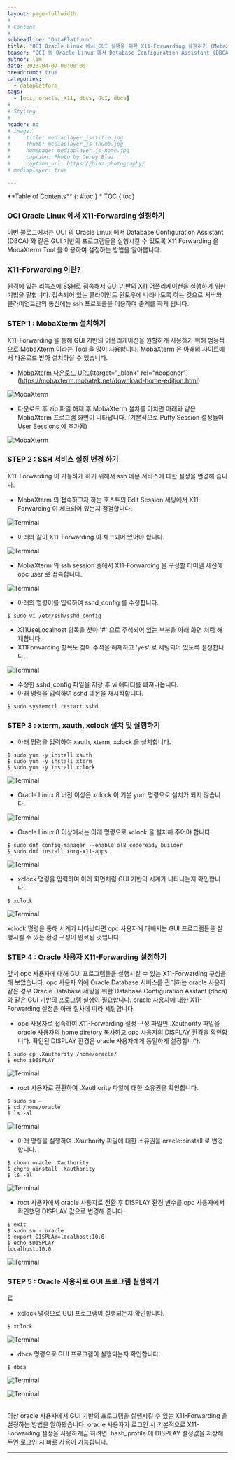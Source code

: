 ```yaml
---
layout: page-fullwidth
#
# Content
#
subheadline: "DataPlatform"
title: "OCI Oracle Linux 에서 GUI 실행을 위한 X11-Forwarding 설정하기 (MobaXterm 사용)"
teaser: "OCI 의 Oracle Linux 에서 Database Configuration Assistant (DBCA) 와 같은 GUI 기반의 프로그램들을 실행시킬 수 있도록 X11 Forwarding 을 MobaXterm Tool 을 이용하여 설정하는 방법을 알아봅니다."
author: lim
date: 2023-04-07 00:00:00
breadcrumb: true
categories:
  - dataplatform
tags:
  - [oci, oracle, X11, dbcs, GUI, dbca]
#
# Styling
#
header: no
# image:
#     title: mediaplayer_js-title.jpg
#     thumb: mediaplayer_js-thumb.jpg
#     homepage: mediaplayer_js-home.jpg
#     caption: Photo by Corey Blaz
#     caption_url: https://blaz.photography/
# mediaplayer: true

---
```


<div class="panel radius" markdown="1">
**Table of Contents**
{: #toc }
*  TOC
{:toc}
</div>

### OCI Oracle Linux 에서 X11-Forwarding 설정하기
이번 블로그에서는 OCI 의 Oracle Linux 에서 Database Configuration Assistant (DBCA) 와 같은 GUI 기반의 프로그램들을 실행시킬 수 있도록 X11 Forwarding 을 MobaXterm Tool 을 이용하여 설정하는 방법을 알아봅니다.
<br>

### X11-Forwarding 이란?
원격에 있는 리눅스에 SSH로 접속해서 GUI 기반의 X11 어플리케이션을 실행하기 위한 기법을 말합니다. 접속되어 있는 클라이언트 윈도우에 나타나도록 하는 것으로 서버와 클라이언트간의 통신에는 ssh 프로토콜을 이용하여 중계를 하게 됩니다.

### STEP 1 : MobaXterm 설치하기
X11-Forwarding 을 통해 GUI 기반의 어플리케이션을 원할하게 사용하기 위해 범용적으로 MobaXterm 이라는 Tool 을 많이 사용합니다.
MobaXterm 은 아래의 사이트에서 다운로드 받아 설치하실 수 있습니다.

- [MobaXterm 다운로드 URL](https://mobaxterm.mobatek.net/download-home-edition.html){:target="_blank" rel="noopener"} (https://mobaxterm.mobatek.net/download-home-edition.html)

![MobaXterm](/assets/img/dataplatform/2023/oracle/01_mobaxterm_download.png)


- 다운로드 후 zip 파일 해제 후 MobaXterm 설치를 마치면 아래와 같은 MobaXterm 프로그램 화면이 나타납니다. (기본적으로 Putty Session 설정들이 User Sessions 에 추가됨)

![MobaXterm](/assets/img/dataplatform/2023/oracle/02_mobaxterm_main_screen.png)

### STEP 2 : SSH 서비스 설정 변경 하기
X11-Forwarding 이 가능하게 하기 위해서 ssh 데몬 서비스에 대한 설정을 변경해 줍니다.

- MobaXterm 의 접속하고자 하는 호스트의 Edit Session 세팅에서 X11-Forwarding 이 체크되어 있는지 점검합니다.

![Terminal](/assets/img/dataplatform/2023/oracle/04_mobaxterm_session_setting_01.png)

- 아래와 같이 X11-Forwarding 이 체크되어 있어야 합니다.

![Terminal](/assets/img/dataplatform/2023/oracle/05_mobaxterm_session_setting_02.png)


- MobaXterm 의 ssh session 중에서 X11-Forwarding 을 구성할 터미널 세션에 opc user 로 접속합니다.

![Terminal](/assets/img/dataplatform/2023/oracle/03_mobaxterm_session_login.png)

- 아래의 명령어를 입력하여 sshd_config 를 수정합니다.

```text
$ sudo vi /etc/ssh/sshd_config
```

- X11UseLocalhost 항목을 찾아 '#' 으로 주석되어 있는 부분을 아래 화면 처럼 해제합니다.
- X11Forwarding 항목도 찾아 주석을 해제하고 'yes' 로 세팅되어 있도록 설정합니다.

![Terminal](/assets/img/dataplatform/2023/oracle/06_mobaxterm_x11forward_setting_01.png)

- 수정한 sshd_config 파일을 저장 후 vi 에디터를 빠져나옵니다.
- 아래 명령을 입력하여 sshd 데몬을 재시작합니다.

```text
$ sudo systemctl restart sshd
```

### STEP 3 : xterm, xauth, xclock 설치 및 실행하기

- 아래 명령을 입력하여 xauth, xterm, xclock 을 설치합니다.

```text
$ sudo yum -y install xauth
$ sudo yum -y install xterm
$ sudo yum -y install xclock
```

![Terminal](/assets/img/dataplatform/2023/oracle/07_mobaxterm_xauth_install_01.png)

- Oracle Linux 8 버전 이상은 xclock 이 기본 yum 명령으로 설치가 되지 않습니다.

![Terminal](/assets/img/dataplatform/2023/oracle/08_mobaxterm_xclock_install_error.png)

- Oracle Linux 8 이상에서는 아래 명령으로 xclock 을 설치해 주어야 합니다.

```text
$ sudo dnf config-manager --enable ol8_codeready_builder
$ sudo dnf install xorg-x11-apps
```
![Terminal](/assets/img/dataplatform/2023/oracle/09_mobaxterm_xclock_install_on_ole8.png)

- xclock 명령을 입력하여 아래 화면처럼 GUI 기반의 시계가 나타나는지 확인합니다.

```text
$ xclock
```
![Terminal](/assets/img/dataplatform/2023/oracle/10_mobaxterm_xclock.png)

xclock 명령을 통해 시계가 나타났다면 opc 사용자에 대해서는 GUI 프로그램들을 실행시킬 수 있는 환경 구성이 완료된 것입니다.

### STEP 4 : Oracle 사용자 X11-Forwarding 설정하기
앞서 opc 사용자에 대해 GUI 프로그램들을 실행시킬 수 있는 X11-Forwarding 구성을 해 보았습니다. opc 사용자 외에 Oracle Database 서비스를 관리하는 oracle 사용자 같은 경우 Oracle Database 세팅을 위한 Database Configuration Asstant (dbca) 와 같은 GUI 기반의 프로그램 실행이 필요합니다. oracle 사용자에 대한 X11-Forwarding 설정은 아래 절차에 따라 세팅합니다.

- opc 사용자로 접속하여 X11-Forwarding 설정 구성 파일인 .Xauthority 파일을 oracle 사용자의 home diretory 복사하고 opc 사용자의 DISPLAY 환경을 확인합니다. 확인된 DISPLAY 환경은 oracle 사용자에게 동일하게 설정합니다.

```text
$ sudo cp .Xauthority /home/oracle/
$ echo $DISPLAY
```

![Terminal](/assets/img/dataplatform/2023/oracle/11_copy_display_check.png)

- root 사용자로 전환하여 .Xauthority 파일에 대한 소유권을 확인합니다. 

```text
$ sudo su –
$ cd /home/oracle
$ ls -al
```
![Terminal](/assets/img/dataplatform/2023/oracle/12_xauthority_owner_check.png)

- 아래 명령을 실행하여 .Xauthority 파일에 대한 소유권을 oracle:oinstall 로 변경합니다.

```text
$ chown oracle .Xauthority
$ chgrp oinstall .Xauthority
$ ls -al
```
![Terminal](/assets/img/dataplatform/2023/oracle/13_xauthority_owner_change.png)

- root 사용자에서 oracle 사용자로 전환 후 DISPLAY 환경 변수를 opc 사용자에서 확인했던 DISPLAY 값으로 변경해 줍니다.

```text
$ exit
$ sudo su - oracle
$ export DISPLAY=localhost:10.0
$ echo $DISPLAY
localhost:10.0
```
![Terminal](/assets/img/dataplatform/2023/oracle/14_xauthority_oracle_setting.png)

### STEP 5 : Oracle 사용자로 GUI 프로그램 실행하기
로
- xclock 명령으로 GUI 프로그램이 실행되는지 확인합니다.

```text
$ xclock
```
![Terminal](/assets/img/dataplatform/2023/oracle/15_oracle_xclock.png)

- dbca 명령으로 GUI 프로그램이 실행되는지 확인합니다.

```text
$ dbca
```
![Terminal](/assets/img/dataplatform/2023/oracle/16_oracle_dbca.png)

![Terminal](/assets/img/dataplatform/2023/oracle/17_oracle_dbca_02.png)

<br>
이상 oracle 사용자에서 GUI 기반의 프로그램을 실행시킬 수 있는 X11-Forwarding 을 설정하는 방법을 알아봤습니다. oracle 사용자가 로그인 시 기본적으로 X11-Forwarding 설정을 사용하게끔 하려면 .bash_profile 에 DISPLAY 설정값을 저장해 두면 로그인 시 바로 사용이 가능합니다.

<br>

---

